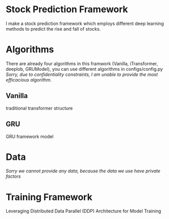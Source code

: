 # Stock Prediction Framework 
I make a stock prediction framework which employs different deep learning methods to predict the rise and fall of stocks.

# Algorithms
There are already four algorithms in this framwork (Vanilla, iTransformer, deeplob, GRUModel), you can use different algorithms in configs/config.py
_Sorry, due to confidentiality constraints, I am unable to provide the most efficacious algorithm._
## Vanilla
traditional transformer structure

## GRU
GRU framework model

# Data
_Sorry we cannot provide any data, because the data we use have private factors_

# Training Framework
Leveraging Distributed Data Parallel (DDP) Architecture for Model Training

